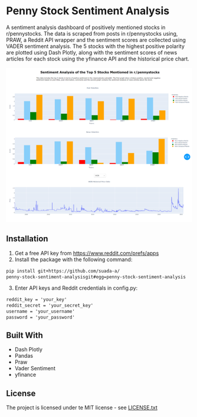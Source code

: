# Penny Stock Sentiment Analysis

A sentiment analysis dashboard of positively mentioned stocks in r/pennystocks. The data
is scraped from posts in r/pennystocks using, PRAW, a Reddit API wrapper and the sentiment scores are collected using VADER sentiment analysis. The 5 stocks with the highest positive polarity are plotted using Dash Plotly, along with the sentiment scores of news articles for each stock using the yfinance API and the historical price chart.
\
\
![dashboard](./dashboard.png)

## Installation

1. Get a free API key from https://www.reddit.com/prefs/apps
2. Install the package with the following command:
```
pip install git+https://github.com/suada-a/
penny-stock-sentiment-analysisgit#egg=penny-stock-sentiment-analysis
```
3. Enter API keys and Reddit credentials in config.py:
```
reddit_key = 'your_key'
reddit_secret = 'your_secret_key'
username = 'your_username'
password = 'your_password'
```

## Built With
- Dash Plotly
- Pandas
- Praw
- Vader Sentiment
- yfinance

## License
The project is licensed under te MIT license - see [LICENSE.txt](./LICENSE.txt)

